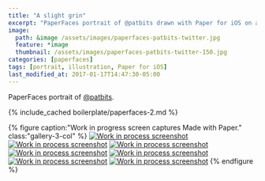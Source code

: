 ```yaml
---
title: "A slight grin"
excerpt: "PaperFaces portrait of @patbits drawn with Paper for iOS on an iPad."
image: 
  path: &image /assets/images/paperfaces-patbits-twitter.jpg 
  feature: *image
  thumbnail: /assets/images/paperfaces-patbits-twitter-150.jpg
categories: [paperfaces]
tags: [portrait, illustration, Paper for iOS]
last_modified_at: 2017-01-17T14:47:30-05:00
---
```


PaperFaces portrait of [@patbits](https://twitter.com/patbits).

{% include_cached boilerplate/paperfaces-2.md %}

{% figure caption:"Work in progress screen captures Made with Paper." class:"gallery-3-col" %}
[![Work in process screenshot](/assets/images/paperfaces-patbits-process-1-600.jpg)](/assets/images/paperfaces-patbits-process-1-lg.jpg)
[![Work in process screenshot](/assets/images/paperfaces-patbits-process-2-600.jpg)](/assets/images/paperfaces-patbits-process-2-lg.jpg)
[![Work in process screenshot](/assets/images/paperfaces-patbits-process-3-600.jpg)](/assets/images/paperfaces-patbits-process-3-lg.jpg)
[![Work in process screenshot](/assets/images/paperfaces-patbits-process-4-600.jpg)](/assets/images/paperfaces-patbits-process-4-lg.jpg)
[![Work in process screenshot](/assets/images/paperfaces-patbits-process-5-600.jpg)](/assets/images/paperfaces-patbits-process-5-lg.jpg)
[![Work in process screenshot](/assets/images/paperfaces-patbits-process-6-600.jpg)](/assets/images/paperfaces-patbits-process-6-lg.jpg)
[![Work in process screenshot](/assets/images/paperfaces-patbits-process-7-600.jpg)](/assets/images/paperfaces-patbits-process-7-lg.jpg)
{% endfigure %}
